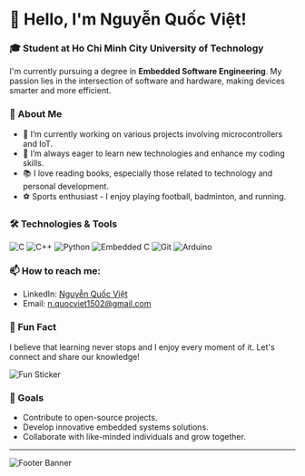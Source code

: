 # 👋 Hello, I'm Nguyễn Quốc Việt!



### 🎓 Student at Ho Chi Minh City University of Technology
I'm currently pursuing a degree in **Embedded Software Engineering**. My passion lies in the intersection of software and hardware, making devices smarter and more efficient.

### 🚀 About Me
- 🔭 I’m currently working on various projects involving microcontrollers and IoT.
- 🌱 I’m always eager to learn new technologies and enhance my coding skills.
- 📚 I love reading books, especially those related to technology and personal development.
- ⚽️ Sports enthusiast - I enjoy playing football, badminton, and running.

### 🛠️ Technologies & Tools
![C](https://img.shields.io/badge/-C-00599C?style=flat-square&logo=c&logoColor=white)
![C++](https://img.shields.io/badge/-C++-00599C?style=flat-square&logo=cplusplus&logoColor=white)
![Python](https://img.shields.io/badge/-Python-3776AB?style=flat-square&logo=python&logoColor=white)
![Embedded C](https://img.shields.io/badge/-Embedded%20C-00599C?style=flat-square&logo=embed&logoColor=white)
![Git](https://img.shields.io/badge/-Git-F05032?style=flat-square&logo=git&logoColor=white)
![Arduino](https://img.shields.io/badge/-Arduino-00979D?style=flat-square&logo=arduino&logoColor=white)

### 📫 How to reach me:
- LinkedIn: [Nguyễn Quốc Việt](https://www.linkedin.com/in/mrviet1502)
- Email: n.quocviet1502@gmail.com

### 🌟 Fun Fact
I believe that learning never stops and I enjoy every moment of it. Let's connect and share our knowledge!

![Fun Sticker](https://drive.google.com/uc?export=view&id=1vJ6Sc4hjTy-ZzZRtMMDust3sS4XHkivF)

### 🎯 Goals
- Contribute to open-source projects.
- Develop innovative embedded systems solutions.
- Collaborate with like-minded individuals and grow together.

---

![Footer Banner](https://via.placeholder.com/800x100.png?text=Thanks+for+visiting+my+profile!)

